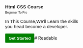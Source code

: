 <P class="A">
    Html CSS Course
</P>

<P class="S"> 
    Beginner To Pro
</P>

<p class="c">
    In This Course&#44;We'll Learn the skills you head 
become a developer.
</p>


<style>
    .r{
        background-color: green;
        color: white;
        height: 30px;
        width: 95px;
        cursor: pointer;
        font-weight: bold;
        border: none;
        border-radius: 2px;

    }

    .A{
        font-family: Arial;
        font-weight: bold;
        font-size: 15px;
        margin-bottom: 5px;

    }
    .S{
        font-size:10px;
        font-family: arial;
        color: gray(96, 96, 296);
        margin-top: 0px;
        margin-bottom: 15px;
        
    }
    .c{
        color: hsla(12, 5, 18);
        width: 250px;
        font-size: 15px;
        font-family: arial;

    }
    
</style>

<button class="r">Get Started</button># Readable
